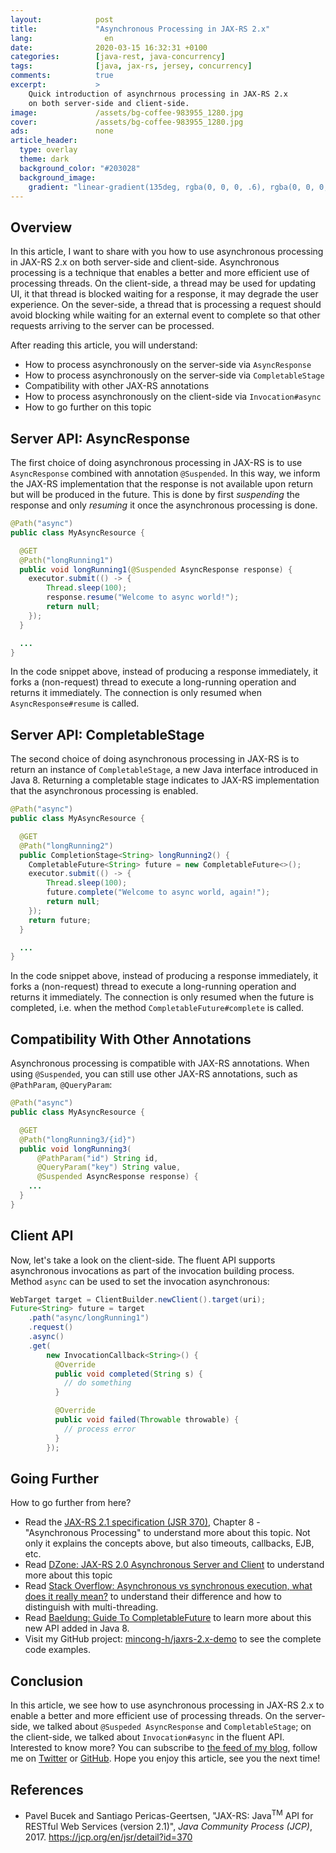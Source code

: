 ```yaml
---
layout:            post
title:             "Asynchronous Processing in JAX-RS 2.x"
lang:                en
date:              2020-03-15 16:32:31 +0100
categories:        [java-rest, java-concurrency]
tags:              [java, jax-rs, jersey, concurrency]
comments:          true
excerpt:           >
    Quick introduction of asynchrnous processing in JAX-RS 2.x
    on both server-side and client-side.
image:             /assets/bg-coffee-983955_1280.jpg
cover:             /assets/bg-coffee-983955_1280.jpg
ads:               none
article_header:
  type: overlay
  theme: dark
  background_color: "#203028"
  background_image:
    gradient: "linear-gradient(135deg, rgba(0, 0, 0, .6), rgba(0, 0, 0, .4))"
---
```


## Overview

In this article, I want to share with you how to use asynchronous processing in
JAX-RS 2.x on both server-side and client-side. Asynchronous processing is a
technique that enables a better and more efficient use of processing threads.
On the client-side, a thread may be used for updating UI, it that thread is
blocked waiting for a response, it may degrade the user experience. On the
sever-side, a thread that is processing a request should avoid blocking while waiting
for an external event to complete so that other requests arriving to the server can
be processed.

After reading this article, you will understand:

- How to process asynchronously on the server-side via `AsyncResponse`
- How to process asynchronously on the server-side via `CompletableStage`
- Compatibility with other JAX-RS annotations
- How to process asynchronously on the client-side via `Invocation#async`
- How to go further on this topic

## Server API: AsyncResponse

The first choice of doing asynchronous processing in JAX-RS is to use
`AsyncResponse` combined with annotation `@Suspended`. In this way, we inform
the JAX-RS implementation that the response is not available upon return but
will be produced in the future. This is done by first _suspending_ the response
and only _resuming_ it once the asynchronous processing is done.

```java
@Path("async")
public class MyAsyncResource {

  @GET
  @Path("longRunning1")
  public void longRunning1(@Suspended AsyncResponse response) {
    executor.submit(() -> {
        Thread.sleep(100);
        response.resume("Welcome to async world!");
        return null;
    });
  }

  ...
}
```

In the code snippet above, instead of producing a response immediately, it
forks a (non-request) thread to execute a long-running operation and returns it
immediately. The connection is only resumed when `AsyncResponse#resume` is
called.

## Server API: CompletableStage

The second choice of doing asynchronous processing in JAX-RS is to return an
instance of `CompletableStage`, a new Java interface introduced in Java 8.
Returning a completable stage indicates to JAX-RS implementation that the
asynchronous processing is enabled.

```java
@Path("async")
public class MyAsyncResource {

  @GET
  @Path("longRunning2")
  public CompletionStage<String> longRunning2() {
    CompletableFuture<String> future = new CompletableFuture<>();
    executor.submit(() -> {
        Thread.sleep(100);
        future.complete("Welcome to async world, again!");
        return null;
    });
    return future;
  }

  ...
}
```

In the code snippet above, instead of producing a response immediately, it forks
a (non-request) thread to execute a long-running operation and returns it
immediately. The connection is only resumed when the future is completed, i.e.
when the method `CompletableFuture#complete` is called.

## Compatibility With Other Annotations

Asynchronous processing is compatible with JAX-RS annotations. When using
`@Suspended`, you can still use other JAX-RS annotations, such as `@PathParam`,
`@QueryParam`:

```java
@Path("async")
public class MyAsyncResource {

  @GET
  @Path("longRunning3/{id}")
  public void longRunning3(
      @PathParam("id") String id,
      @QueryParam("key") String value,
      @Suspended AsyncResponse response) {
    ...
  }
}
```

## Client API

Now, let's take a look on the client-side. The fluent API supports asynchronous
invocations as part of the invocation building process. Method `async` can be
used to set the invocation asynchronous:

```java
WebTarget target = ClientBuilder.newClient().target(uri);
Future<String> future = target
    .path("async/longRunning1")
    .request()
    .async()
    .get(
        new InvocationCallback<String>() {
          @Override
          public void completed(String s) {
            // do something
          }

          @Override
          public void failed(Throwable throwable) {
            // process error
          }
        });
```

## Going Further

How to go further from here?

- Read the [JAX-RS 2.1 specification (JSR 370)](https://jcp.org/en/jsr/detail?id=370), Chapter 8 - "Asynchronous Processing" to
  understand more about this topic. Not only it explains the concepts above, but
  also timeouts, callbacks, EJB, etc.
- Read [DZone: JAX-RS 2.0 Asynchronous Server and
  Client](https://dzone.com/articles/jax-rs-20-asynchronous-server-and-client)
  to understand more about this topic
- Read [Stack Overflow: Asynchronous vs synchronous execution, what does it
  really mean?](https://stackoverflow.com/questions/748175/) to understand their
  difference and how to distinguish with multi-threading.
- Read [Baeldung: Guide To
  CompletableFuture](https://www.baeldung.com/java-completablefuture) to learn
  more about this new API added in Java 8.
- Visit my GitHub project:
  [mincong-h/jaxrs-2.x-demo](https://github.com/mincong-h/jaxrs-2.x-demo/tree/blog-2020-async-processing/async)
  to see the complete code examples.

## Conclusion

In this article, we see how to use asynchronous processing in JAX-RS 2.x to
enable a better and more efficient use of processing threads. On the
server-side, we talked about `@Suspeded AsyncResponse` and `CompletableStage`;
on the client-side, we talked about `Invocation#async` in the fluent API.
Interested to know more? You can subscribe to [the feed of my blog](/feed.xml), follow me
on [Twitter](https://twitter.com/mincong_h) or
[GitHub](https://github.com/mincong-h/). Hope you enjoy this article, see you the next time!

## References

- Pavel Bucek and Santiago Pericas-Geertsen, "JAX-RS: Java<sup>TM</sup> API for
  RESTful Web Services (version 2.1)", _Java Community Process (JCP)_, 2017. <https://jcp.org/en/jsr/detail?id=370>
